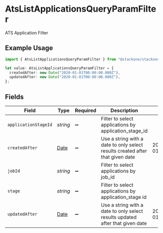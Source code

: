 # AtsListApplicationsQueryParamFilter

ATS Application Filter

## Example Usage

```typescript
import { AtsListApplicationsQueryParamFilter } from "@stackone/stackone-client-ts/sdk/models/operations";

let value: AtsListApplicationsQueryParamFilter = {
  createdAfter: new Date("2020-01-01T00:00:00.000Z"),
  updatedAfter: new Date("2020-01-01T00:00:00.000Z"),
};
```

## Fields

| Field                                                                                         | Type                                                                                          | Required                                                                                      | Description                                                                                   | Example                                                                                       |
| --------------------------------------------------------------------------------------------- | --------------------------------------------------------------------------------------------- | --------------------------------------------------------------------------------------------- | --------------------------------------------------------------------------------------------- | --------------------------------------------------------------------------------------------- |
| `applicationStageId`                                                                          | *string*                                                                                      | :heavy_minus_sign:                                                                            | Filter to select applications by application_stage_id                                         |                                                                                               |
| `createdAfter`                                                                                | [Date](https://developer.mozilla.org/en-US/docs/Web/JavaScript/Reference/Global_Objects/Date) | :heavy_minus_sign:                                                                            | Use a string with a date to only select results created after that given date                 | 2020-01-01T00:00:00.000Z                                                                      |
| `jobId`                                                                                       | *string*                                                                                      | :heavy_minus_sign:                                                                            | Filter to select applications by job_id                                                       |                                                                                               |
| `stage`                                                                                       | *string*                                                                                      | :heavy_minus_sign:                                                                            | Filter to select applications by application_stage id                                         |                                                                                               |
| `updatedAfter`                                                                                | [Date](https://developer.mozilla.org/en-US/docs/Web/JavaScript/Reference/Global_Objects/Date) | :heavy_minus_sign:                                                                            | Use a string with a date to only select results updated after that given date                 | 2020-01-01T00:00:00.000Z                                                                      |